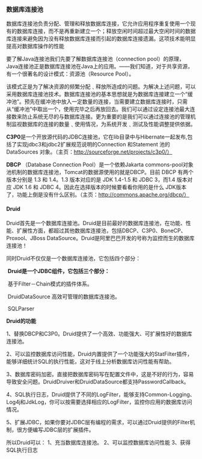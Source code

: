 ### 数据库连接池

数据库连接池负责分配、管理和释放数据库连接，它允许应用程序重复使用一个现有的数据库连接，而不是再重新建立一个；释放空闲时间超过最大空闲时间的数据库连接来避免因为没有释放数据库连接而引起的数据库连接遗漏。这项技术能明显提高对数据库操作的性能

要了解Java连接池我们先要了解数据库连接池（connection pool）的原理，Java连接池正是数据库连接池在Java上的应用。——我们知道，对于共享资源，有一个很著名的设计模式：资源池（Resource Pool）。

该模式正是为了解决资源的频繁分配﹑释放所造成的问题。为解决上述问题，可以采用数据库连接池技术。数据库连接池的基本思想就是为数据库连接建立一个“缓冲池”。预先在缓冲池中放入一定数量的连接，当需要建立数据库连接时，只需从“缓冲池”中取出一个，使用完毕之后再放回去。我们可以通过设定连接池最大连接数来防止系统无尽的与数据库连接。更为重要的是我们可以通过连接池的管理机制监视数据库的连接的数量﹑使用情况，为系统开发﹑测试及性能调整提供依据。

**C3P0**是一个开放源代码的JDBC连接池，它在lib目录中与Hibernate一起发布,包括了实现jdbc3和jdbc2扩展规范说明的Connection  和Statement 池的DataSources 对象。（主页：http://sourceforge.net/projects/c3p0/）

 

**DBCP** （Database Connection Pool）是一个依赖Jakarta commons-pool对象池机制的数据库连接池，Tomcat的数据源使用的就是DBCP。目前 DBCP 有两个版本分别是 1.3 和 1.4。1.3 版本对应的是 JDK 1.4-1.5 和 JDBC 3，而1.4 版本对应 JDK 1.6 和 JDBC 4。因此在选择版本的时候要看看你用的是什么 JDK版本了，功能上倒是没有什么区别。（主页：http://commons.apache.org/dbcp/）

#### **Druid**

Druid首先是一个数据库连接池。Druid是目前最好的数据库连接池，在功能、性能、扩展性方面，都超过其他数据库连接池，包括DBCP、C3P0、BoneCP、Proxool、JBoss   DataSource。Druid是阿里巴巴开发的号称为监控而生的数据库连接池！

同时Druid不仅仅是一个数据库连接池，它包括四个部分：

​    **Druid是一个JDBC组件，它包括三个部分：**

​    基于Filter－Chain模式的插件体系。

​    DruidDataSource 高效可管理的数据库连接池。

​    SQLParser

**Druid的功能**

1、替换DBCP和C3P0。Druid提供了一个高效、功能强大、可扩展性好的数据库连接池。

2、可以监控数据库访问性能，Druid内置提供了一个功能强大的StatFilter插件，能够详细统计SQL的执行性能，这对于线上分析数据库访问性能有帮助。

3、数据库密码加密。直接把数据库密码写在配置文件中，这是不好的行为，容易导致安全问题。DruidDruiver和DruidDataSource都支持PasswordCallback。

4、SQL执行日志，Druid提供了不同的LogFilter，能够支持Common-Logging、Log4j和JdkLog，你可以按需要选择相应的LogFilter，监控你应用的数据库访问情况。

5、扩展JDBC，如果你要对JDBC层有编程的需求，可以通过Druid提供的Filter机制，很方便编写JDBC层的扩展插件。

所以Druid可以：
1、充当数据库连接池。
2、可以监控数据库访问性能
3、获得SQL执行日志

